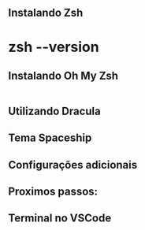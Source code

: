 ## Instalando Zsh
# zsh --version

## Instalando Oh My Zsh
``` sh -c "$(curl -fsSL https://raw.githubusercontent.com/ohmyzsh/ohmyzsh/master/tools/install.sh)"
 ```
## Utilizando Dracula
## Tema Spaceship
## Configurações adicionais
## Proximos passos:
## Terminal no VSCode

